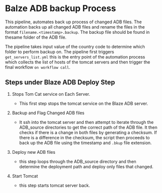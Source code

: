 # Balze ADB backup Process

This pipeline, automates back up process of changed ADB files. The automation backs up all changed ADB files and rename the files in the format `filename.<timestamp>.backup`. The backup file should be found in thesame folder of the ADB file. 

The pipeline takes input value of the country code to determine which folder to perform backup on. The pipeline first triggers `get_servers_list.yml` this is the entry point of the automation process which collects the list of hosts of the tomcat servers and then trigger the final workflow `on workflow call`.

## Steps under Blaze ADB Deploy Step

1. Stops Tom Cat service on Each Server.
    - This first step stops the tomcat service on the Blaze ADB server.

2. Backup and Flag Changed ADB files
    - It ssh into the tomcat server and then attempt to iterate through the ADB_source directories to get the correct path of the ADB file. It then checks if there is a change in both files by generating a checksum. If there is a difference in the checksum, the script then proceeds to back up the ADB file using the timestamp and `.bkup` file extension.

3. Deploy new ADB files
    - this step loops through the ADB_source directory and then determine the deployment path and deploy only files that changed.

4. Start Tomcat
    - this step starts tomcat server back.